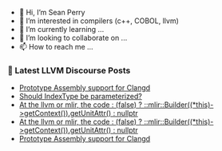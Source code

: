 - 👋 Hi, I’m Sean Perry
- 👀 I’m interested in compilers (c++, COBOL, llvm)
- 🌱 I’m currently learning ...
- 💞️ I’m looking to collaborate on ...
- 📫 How to reach me ...

<!---
s66perry/s66perry is a ✨ special ✨ repository because its `README.md` (this file) appears on your GitHub profile.
You can click the Preview link to take a look at your changes.
--->
### 📕 Latest LLVM Discourse Posts

<!-- DISCOURSE-LLVM:START -->
- [Prototype Assembly support for Clangd](https://discourse.llvm.org/t/prototype-assembly-support-for-clangd/74417#post_4)
- [Should IndexType be parameterized?](https://discourse.llvm.org/t/should-indextype-be-parameterized/74413#post_5)
- [At the llvm or mlir, the code : &lpar;false&rpar; ? ::mlir::Builder&lpar;&lpar;*this&rpar;-&gt;getContext&lpar;&rpar;&rpar;.getUnitAttr&lpar;&rpar; : nullptr](https://discourse.llvm.org/t/at-the-llvm-or-mlir-the-code-false-builder-this-getcontext-getunitattr-nullptr/74419#post_2)
- [At the llvm or mlir, the code : &lpar;false&rpar; ? ::mlir::Builder&lpar;&lpar;*this&rpar;-&gt;getContext&lpar;&rpar;&rpar;.getUnitAttr&lpar;&rpar; : nullptr](https://discourse.llvm.org/t/at-the-llvm-or-mlir-the-code-false-builder-this-getcontext-getunitattr-nullptr/74419#post_1)
- [Prototype Assembly support for Clangd](https://discourse.llvm.org/t/prototype-assembly-support-for-clangd/74417#post_3)
<!-- DISCOURSE-LLVM:END -->
